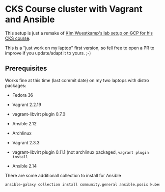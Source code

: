 # CKS Course cluster with Vagrant and Ansible

This setup is just a remake of [Kim Wuestkamp's lab setup on GCP for his CKS course](https://github.com/killer-sh/cks-course-environment).

This is a "just work on my laptop" first version, so fell free to open a PR to
improve if you update/adapt it to yours. ;-)

## Prerequisites

Works fine at this time (last commit date) on my two laptops with distro packages:

* Fedora 36
* Vagrant 2.2.19
* vagrant-libvirt plugin 0.7.0
* Ansible 2.12

* Archlinux
* Vagrant 2.3.3
* vagrant-libvirt plugin 0.11.1 (not archlinux packaged, `vagrant plugin install`
* Ansible 2.14

There are some additionall collection to install for Ansible

```sh
ansible-galaxy collection install community.general ansible.posix kubernetes.core
```
